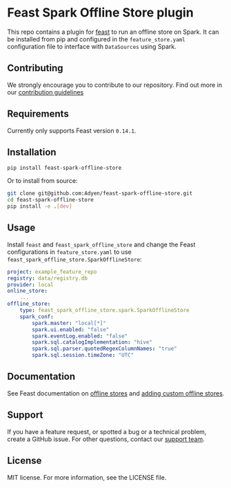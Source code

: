 # Feast Spark Offline Store plugin
This repo contains a plugin for [feast](https://github.com/feast-dev/feast) to run an offline store on Spark. 
It can be installed from pip and configured in the `feature_store.yaml` configuration file to interface with `DataSources` using Spark.

## Contributing
We strongly encourage you to contribute to our repository. Find out more in our [contribution guidelines](https://github.com/Adyen/.github/blob/master/CONTRIBUTING.md)

## Requirements
Currently only supports Feast version `0.14.1`.

## Installation
`pip install feast-spark-offline-store` 

Or to install from source:
```bash
git clone git@github.com:Adyen/feast-spark-offline-store.git
cd feast-spark-offline-store
pip install -e .[dev]
```

## Usage
Install `feast` and `feast_spark_offline_store` and change the Feast configurations in `feature_store.yaml` to use `feast_spark_offline_store.SparkOfflineStore`:

```yaml
project: example_feature_repo
registry: data/registry.db
provider: local
online_store:
    ...
offline_store:
    type: feast_spark_offline_store.spark.SparkOfflineStore
    spark_conf:
        spark.master: "local[*]"
        spark.ui.enabled: "false"
        spark.eventLog.enabled: "false"
        spark.sql.catalogImplementation: "hive"
        spark.sql.parser.quotedRegexColumnNames: "true"
        spark.sql.session.timeZone: "UTC"
```

## Documentation
See Feast documentation on [offline stores](https://docs.feast.dev/getting-started/architecture-and-components/offline-store) and [adding custom offline stores](https://docs.feast.dev/how-to-guides/adding-a-new-offline-store). 

## Support
If you have a feature request, or spotted a bug or a technical problem, create a GitHub issue. For other questions, contact our [support team](https://support.adyen.com/hc/en-us/requests/new?ticket_form_id=360000705420).    

## License    
MIT license. For more information, see the LICENSE file.